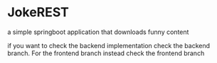# JokeREST
a simple springboot application that downloads funny content

if you want to check the backend implementation check the backend branch. For the frontend branch instead check the frontend branch

